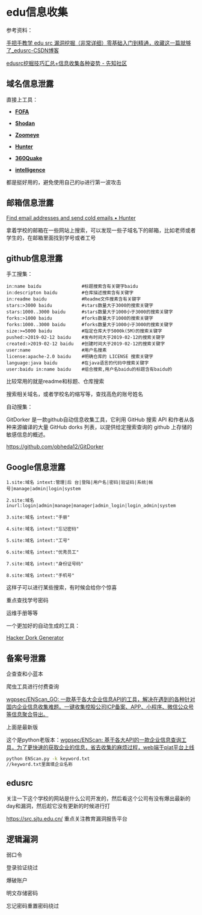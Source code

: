 # edu信息收集

参考资料：

[手把手教学 edu src 漏洞挖掘（非常详细）零基础入门到精通，收藏这一篇就够了_edusrc-CSDN博客](https://blog.csdn.net/Javachichi/article/details/140313655)

[edusrc挖掘技巧汇总+信息收集各种姿势 - 先知社区](https://xz.aliyun.com/t/15285?time__1311=GqjxnD0D2DuQGQD%2FirPBKISOYqKxY5i3Px)



## 域名信息泄露

直接上工具：

- [**FOFA**]( https://fofa.info/)
- [**Shodan**](https://www.shodan.io)
- [**Zoomeye**](https://www.zoomeye.org/)
- [**Hunter**](https://hunter.qianxin.com/)
- [**360Quake**](https://quake.360.net)

- [**intelligence**](https://intelx.io/)

都是挺好用的，避免使用自己的ip进行第一波攻击





## 邮箱信息泄露

[Find email addresses and send cold emails • Hunter](https://hunter.io/)



拿着学校的邮箱在一些网站上搜索，可以发现一些子域名下的邮箱，比如老师或者学生的，在邮箱里面找到学号或者工号





## github信息泄露

手工搜集：

```
in:name baidu               #标题搜索含有关键字baidu
in:descripton baidu         #仓库描述搜索含有关键字
in:readme baidu             #Readme文件搜素含有关键字
stars:>3000 baidu           #stars数量大于3000的搜索关键字
stars:1000..3000 baidu      #stars数量大于1000小于3000的搜索关键字
forks:>1000 baidu           #forks数量大于1000的搜索关键字
forks:1000..3000 baidu      #forks数量大于1000小于3000的搜索关键字
size:>=5000 baidu           #指定仓库大于5000k(5M)的搜索关键字
pushed:>2019-02-12 baidu    #发布时间大于2019-02-12的搜索关键字
created:>2019-02-12 baidu   #创建时间大于2019-02-12的搜索关键字
user:name                   #用户名搜素
license:apache-2.0 baidu    #明确仓库的 LICENSE 搜索关键字
language:java baidu         #在java语言的代码中搜索关键字
user:baidu in:name baidu    #组合搜索,用户名baidu的标题含有baidu的
```



比较常用的就是readme和标题、仓库搜索

搜索相关域名，或者学校名的缩写等，查找高危的账号姓名



自动搜集：

GitDorker 是一款github自动信息收集工具，它利用 GitHub 搜索 API 和作者从各种来源编译的大量 GitHub dorks 列表，以提供给定搜索查询的 github 上存储的敏感信息的概述。

https://github.com/obheda12/GitDorker







## Google信息泄露

```
1.site:域名 intext:管理|后 台|登陆|用户名|密码|验证码|系统|帐号|manage|admin|login|system

2.site:域名 inurl:login|admin|manage|manager|admin_login|login_admin|system

3.site:域名 intext:"手册"

4.site:域名 intext:"忘记密码"

5.site:域名 intext:"工号"

6.site:域名 intext:"优秀员工"

7.site:域名 intext:"身份证号码"

8.site:域名 intext:"手机号"
```



这样子可以进行某些搜索，有时候会给你个惊喜

重点查找学号密码

运维手册等等





一个更加好的自动生成的工具：

[Hacker Dork Generator](https://iamunixtz.github.io/LazyDork/)





## 备案号泄露

企查查和小蓝本

爬虫工具进行付费查询

[wgpsec/ENScan_GO: 一款基于各大企业信息API的工具，解决在遇到的各种针对国内企业信息收集难题。一键收集控股公司ICP备案、APP、小程序、微信公众号等信息聚合导出。](https://github.com/wgpsec/ENScan_GO)

上面是最新版



这个是python老版本：[wgpsec/ENScan: 基于各大API的一款企业信息查询工具，为了更快速的获取企业的信息，省去收集的麻烦过程，web端于plat平台上线](https://github.com/wgpsec/ENScan)

```bash
python ENScan.py -k keyword.txt
//keyword.txt里面填企业名称
```



## edusrc

关注一下这个学校的网站是什么公司开发的，然后看这个公司有没有爆出最新的day和漏洞，然后趁它没有更新的时候进行打



https://src.sjtu.edu.cn/    重点关注教育漏洞报告平台





## 逻辑漏洞







弱口令



登录验证绕过

爆破账户

明文存储密码

忘记密码重置密码绕过